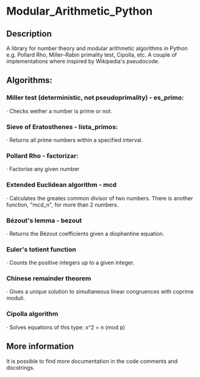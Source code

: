 # Modular_Arithmetic_Python
## Description
A library for number theory and modular arithmetic algorithms in Python e.g. Pollard Rho, Miller–Rabin primality test, Cipolla, etc. A couple of implementations where inspired by Wikipedia's pseudocode.

## Algorithms:
### Miller test (deterministic, not pseudoprimality) - es_primo:
· Checks wether a number is prime or not.

### Sieve of Eratosthenes - lista_primos:
· Returns all prime numbers within a specified interval.

### Pollard Rho - factorizar:
· Factorise any given number

### Extended Euclidean algorithm - mcd
· Calculates the greates common divisor of two numbers. There is another function, "mcd_n", for more than 2 numbers.

### Bézout's lemma - bezout
· Returns the Bézout coefficients given a diophantine equation.

### Euler's totient function
· Counts the positive integers up to a given integer.

### Chinese remainder theorem
· Gives a unique solution to simultaneous linear congruences with coprime moduli.

### Cipolla algorithm
· Solves equations of this type: x^2 = n (mod p)


## More information
It is possible to find more documentation in the code comments and docstrings.
